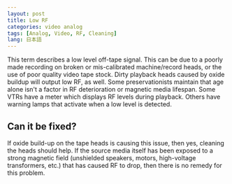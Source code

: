 ```yaml
---
layout: post
title: Low RF
categories: video analog
tags: [Analog, Video, RF, Cleaning]
lang: 日本語
---
```


This term describes a low level off-tape signal. This can be due to a poorly made recording on broken or mis-calibrated machine/record heads, or the use of poor quality video tape stock. Dirty playback heads caused by oxide buildup will output low RF, as well. Some preservationists maintain that age alone isn't a factor in RF deterioration or magnetic media lifespan. Some VTRs have a meter which displays RF levels during playback. Others have warning lamps that activate when a low level is detected.

## Can it be fixed?

If oxide build-up on the tape heads is causing this issue, then yes, cleaning the heads should help. If the source media itself has been exposed to a strong magnetic field (unshielded speakers, motors, high-voltage transformers, etc.) that has caused RF to drop, then there is no remedy for this problem.

